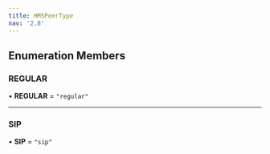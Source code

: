 ```yaml
---
title: HMSPeerType
nav: '2.8'
---
```


## Enumeration Members

### REGULAR

• **REGULAR** = `"regular"`

---

### SIP

• **SIP** = `"sip"`
